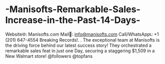 # -Manisofts-Remarkable-Sales-Increase-in-the-Past-14-Days-
Website🌐: Manisofts.com Mail📩: info@manisofts.com Call/WhatsApp📞: +1 (201) 647-4554 Breaking Records!. . The exceptional team at Manisofts is the driving force behind our latest success story!  They orchestrated a remarkable sales feat in just one Day, securing a staggering $1,509 in a New Walmart store! @followers @topfans
